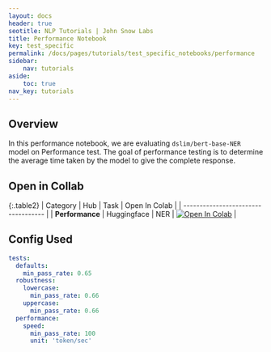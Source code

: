 ```yaml
---
layout: docs
header: true
seotitle: NLP Tutorials | John Snow Labs
title: Performance Notebook
key: test_specific
permalink: /docs/pages/tutorials/test_specific_notebooks/performance
sidebar:
    nav: tutorials
aside:
    toc: true
nav_key: tutorials
---
```


<div class="main-docs" markdown="1"><div class="h3-box" markdown="1">

## Overview

In this performance notebook, we are evaluating `dslim/bert-base-NER` model on Performance test. The goal of performance testing is to determine the average time taken by the model to give the complete response.

## Open in Collab

{:.table2}
| Category               | Hub                           | Task                              | Open In Colab                                                                                                                                                                                                                                    |
| ----------------------------------- |
| **Performance** | Huggingface                    | NER                               | [![Open In Colab](https://colab.research.google.com/assets/colab-badge.svg)](https://colab.research.google.com/github/JohnSnowLabs/langtest/blob/main/demo/tutorials/misc/PerformanceTest_Notebook.ipynb)                                |

<div class="main-docs" markdown="1"><div class="h3-box" markdown="1">

## Config Used

```yml 
tests:
  defaults:
    min_pass_rate: 0.65
  robustness:
    lowercase:
      min_pass_rate: 0.66
    uppercase:
      min_pass_rate: 0.66
  performance:
    speed:
      min_pass_rate: 100
      unit: 'token/sec'
```

<div class="main-docs" markdown="1"><div class="h3-box" markdown="1">

